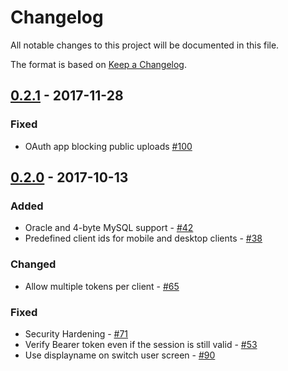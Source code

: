 # Changelog

All notable changes to this project will be documented in this file.

The format is based on [Keep a Changelog](http://keepachangelog.com/en/1.0.0/).

## [0.2.1] - 2017-11-28

### Fixed

- OAuth app blocking public uploads [#100](https://github.com/owncloud/oauth2/pull/100)

## [0.2.0] - 2017-10-13

### Added

- Oracle and 4-byte MySQL support - [#42](https://github.com/owncloud/oauth2/pull/42)
- Predefined client ids for mobile and desktop clients - [#38](https://github.com/owncloud/oauth2/pull/38)

### Changed

- Allow multiple tokens per client - [#65](https://github.com/owncloud/oauth2/pull/65)

### Fixed

- Security Hardening - [#71](https://github.com/owncloud/oauth2/pull/71)
- Verify Bearer token even if the session is still valid - [#53](https://github.com/owncloud/oauth2/pull/53)
- Use displayname on switch user screen - [#90](https://github.com/owncloud/oauth2/pull/90)

[0.2.1]: https://github.com/owncloud/oauth2/compare/v0.2.0...v0.2.1
[0.2.0]: https://github.com/owncloud/oauth2/compare/v0.1.0...v0.2.0
